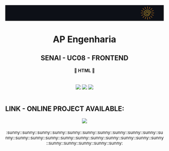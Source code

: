 <div align="center"><img src="https://github.com/lipollis/Imagens-Git/blob/main/banner_assinatura.svg" /></div>

<h1 align="center"> AP Engenharia  </h1>
<h2 align="center"> SENAI - UC08 - FRONTEND  </h2>

<h4 align="center"> 
	🚀  HTML  🚀
</h4>
<br>
<div align="center">
    <img width="50px" src="https://cdn.jsdelivr.net/gh/devicons/devicon/icons/html5/html5-original-wordmark.svg"></img>
    <img width="50px" src="https://cdn.jsdelivr.net/gh/devicons/devicon/icons/css3/css3-original-wordmark.svg"></img>
    <img width="50px" src="https://cdn.jsdelivr.net/gh/devicons/devicon/icons/javascript/javascript-plain.svg" />
</div>
<br>

<h2 align=""> LINK - ONLINE PROJECT AVAILABLE: </h2>
  <div align="center"><a href="https://lipollis.github.io/SENAI_UC08_PI/" target="_blank" align-items-center>
    <img src="https://img.shields.io/badge/GitHub_Actions-2088FF?style=for-the-badge&logo=github-actions&logoColor=white"> </img></a></div>
  
<br>
<div align="center">:sunny::sunny::sunny::sunny::sunny::sunny::sunny::sunny::sunny::sunny::sunny::sunny::sunny::sunny::sunny::sunny::sunny::sunny::sunny::sunny::sunny::sunny::sunny::sunny::sunny::sunny:</div>
<br>
<br>
